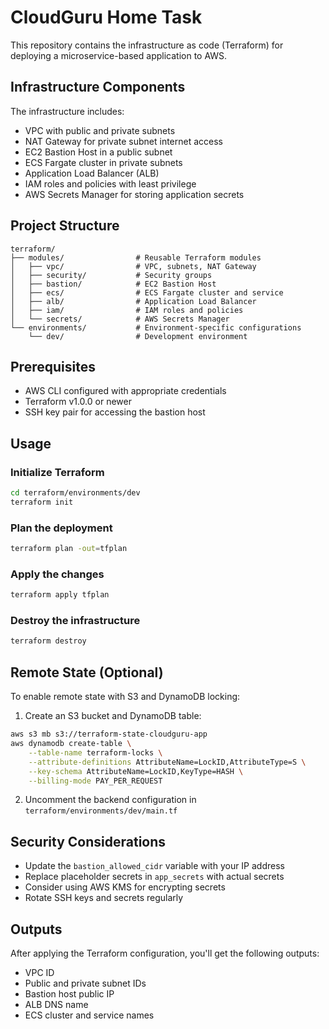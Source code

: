 # CloudGuru Home Task

This repository contains the infrastructure as code (Terraform) for deploying a microservice-based application to AWS.

## Infrastructure Components

The infrastructure includes:

- VPC with public and private subnets
- NAT Gateway for private subnet internet access
- EC2 Bastion Host in a public subnet
- ECS Fargate cluster in private subnets
- Application Load Balancer (ALB)
- IAM roles and policies with least privilege
- AWS Secrets Manager for storing application secrets

## Project Structure

```
terraform/
├── modules/                # Reusable Terraform modules
│   ├── vpc/                # VPC, subnets, NAT Gateway
│   ├── security/           # Security groups
│   ├── bastion/            # EC2 Bastion Host
│   ├── ecs/                # ECS Fargate cluster and service
│   ├── alb/                # Application Load Balancer
│   ├── iam/                # IAM roles and policies
│   └── secrets/            # AWS Secrets Manager
└── environments/           # Environment-specific configurations
    └── dev/                # Development environment
```

## Prerequisites

- AWS CLI configured with appropriate credentials
- Terraform v1.0.0 or newer
- SSH key pair for accessing the bastion host

## Usage

### Initialize Terraform

```bash
cd terraform/environments/dev
terraform init
```

### Plan the deployment

```bash
terraform plan -out=tfplan
```

### Apply the changes

```bash
terraform apply tfplan
```

### Destroy the infrastructure

```bash
terraform destroy
```

## Remote State (Optional)

To enable remote state with S3 and DynamoDB locking:

1. Create an S3 bucket and DynamoDB table:

```bash
aws s3 mb s3://terraform-state-cloudguru-app
aws dynamodb create-table \
    --table-name terraform-locks \
    --attribute-definitions AttributeName=LockID,AttributeType=S \
    --key-schema AttributeName=LockID,KeyType=HASH \
    --billing-mode PAY_PER_REQUEST
```

2. Uncomment the backend configuration in `terraform/environments/dev/main.tf`

## Security Considerations

- Update the `bastion_allowed_cidr` variable with your IP address
- Replace placeholder secrets in `app_secrets` with actual secrets
- Consider using AWS KMS for encrypting secrets
- Rotate SSH keys and secrets regularly

## Outputs

After applying the Terraform configuration, you'll get the following outputs:

- VPC ID
- Public and private subnet IDs
- Bastion host public IP
- ALB DNS name
- ECS cluster and service names
